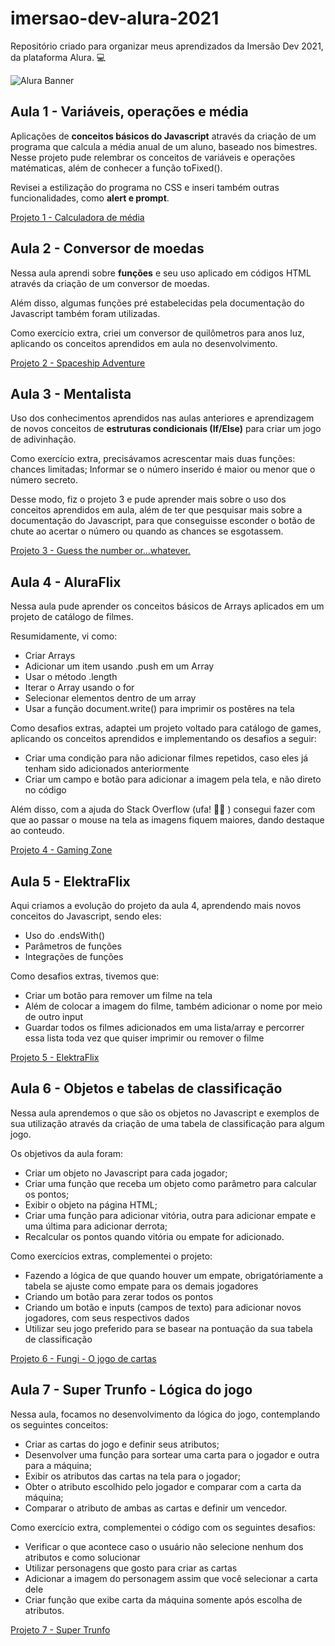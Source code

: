 # imersao-dev-alura-2021
Repositório criado para organizar meus aprendizados da Imersão Dev 2021, da plataforma Alura. :computer:

![Alura Banner](https://imersao.dev/assets/img/imersoes/dev-2021/og-imersao-dev.1616501197.jpg)


## Aula 1 - Variáveis, operações e média

Aplicações de **conceitos básicos do Javascript** através da criação de um programa que calcula a média anual de um aluno, baseado nos bimestres. Nesse projeto pude relembrar os conceitos de variáveis e operações matématicas, além de conhecer a função toFixed(). 

Revisei a estilização do programa no CSS e inseri também outras funcionalidades, como **alert e prompt**.  

[Projeto 1 - Calculadora de média](https://codepen.io/raynebatista/pen/vYZpvbW)

## Aula 2 - Conversor de moedas

Nessa aula aprendi sobre **funções** e seu uso aplicado em códigos HTML através da criação de um conversor de moedas. 

Além disso, algumas funções pré estabelecidas pela documentação do Javascript também foram utilizadas. 

Como exercício extra, criei um conversor de quilômetros para anos luz, aplicando os conceitos aprendidos em aula no desenvolvimento. 

[Projeto 2 - Spaceship Adventure](https://codepen.io/raynebatista/pen/wveXmOV)

## Aula 3 - Mentalista

Uso dos conhecimentos aprendidos nas aulas anteriores e aprendizagem de novos conceitos de **estruturas condicionais (If/Else)** para criar um jogo de adivinhação. 

Como exercício extra, precisávamos acrescentar mais duas funções: chances limitadas; Informar se o número inserido é maior ou menor que o número secreto.  

Desse modo, fiz o projeto 3 e pude aprender mais sobre o uso dos conceitos aprendidos em aula, além de ter que pesquisar mais sobre a documentação do Javascript, para que conseguisse esconder o botão de chute ao acertar o número ou quando as chances se esgotassem. 

[Projeto 3 - Guess the number or...whatever.](https://codepen.io/raynebatista/pen/QWgBNJB)

## Aula 4 - AluraFlix

Nessa aula pude aprender os conceitos básicos de Arrays aplicados em um projeto de catálogo de filmes. 

Resumidamente, vi como: 

  - Criar Arrays
  - Adicionar um item usando .push em um Array
  - Usar o método .length
  - Iterar o Array usando o for
  - Selecionar elementos dentro de um array
  - Usar a função document.write() para imprimir os postêres na tela

Como desafios extras, adaptei um projeto voltado para catálogo de games, aplicando os conceitos aprendidos e implementando os desafios a seguir: 

- Criar uma condição para não adicionar filmes repetidos, caso eles já tenham sido adicionados anteriormente
- Criar um campo e botão para adicionar a imagem pela tela, e não direto no código

Além disso, com a ajuda do Stack Overflow (ufa! 😮‍💨 ) consegui fazer com que ao passar o mouse na tela as imagens fiquem maiores, dando destaque ao conteudo. 

[Projeto 4 - Gaming Zone](https://codepen.io/raynebatista/pen/XWgBqXR)

## Aula 5 - ElektraFlix

Aqui criamos a evolução do projeto da aula 4, aprendendo mais novos conceitos do Javascript, sendo eles: 

- Uso do .endsWith()
- Parâmetros de funções
- Integrações de funções

Como desafios extras, tivemos que:

- Criar um botão para remover um filme na tela
- Além de colocar a imagem do filme, também adicionar o nome por meio de outro input
- Guardar todos os filmes adicionados em uma lista/array e percorrer essa lista toda vez que quiser imprimir ou remover o filme

[Projeto 5 - ElektraFlix](https://codepen.io/raynebatista/pen/bGRxdxo)

## Aula 6 - Objetos e tabelas de classificação

Nessa aula aprendemos o que são os objetos no Javascript e exemplos de sua utilização através da criação de uma tabela de classificação para algum jogo. 

Os objetivos da aula foram: 

- Criar um objeto no Javascript para cada jogador;
- Criar uma função que receba um objeto como parâmetro para calcular os pontos;
- Exibir o objeto na página HTML;
- Criar uma função para adicionar vitória, outra para adicionar empate e uma última para adicionar derrota;
- Recalcular os pontos quando vitória ou empate for adicionado.

Como exercícios extras, complementei o projeto:

- Fazendo a lógica de que quando houver um empate, obrigatóriamente a tabela se ajuste como empate para os demais jogadores
- Criando um botão para zerar todos os pontos
- Criando um botão e inputs (campos de texto) para adicionar novos jogadores, com seus respectivos dados
- Utilizar seu jogo preferido para se basear na pontuação da sua tabela de classificação

[Projeto 6 - Fungi - O jogo de cartas](https://codepen.io/raynebatista/pen/KKqxZWp)

## Aula 7 - Super Trunfo - Lógica do jogo

Nessa aula, focamos no desenvolvimento da lógica do jogo, contemplando os seguintes conceitos:

- Criar as cartas do jogo e definir seus atributos;
- Desenvolver uma função para sortear uma carta para o jogador e outra para a máquina;
- Exibir os atributos das cartas na tela para o jogador;
- Obter o atributo escolhido pelo jogador e comparar com a carta da máquina;
- Comparar o atributo de ambas as cartas e definir um vencedor.

Como exercício extra, complementei o código com os seguintes desafios:

- Verificar o que acontece caso o usuário não selecione nenhum dos atributos e como solucionar
- Utilizar personagens que gosto para criar as cartas
- Adicionar a imagem do personagem assim que você selecionar a carta dele
- Criar função que exibe carta da máquina somente após escolha de atributos.

[Projeto 7 - Super Trunfo](https://codepen.io/raynebatista/pen/XWgodGZ)
